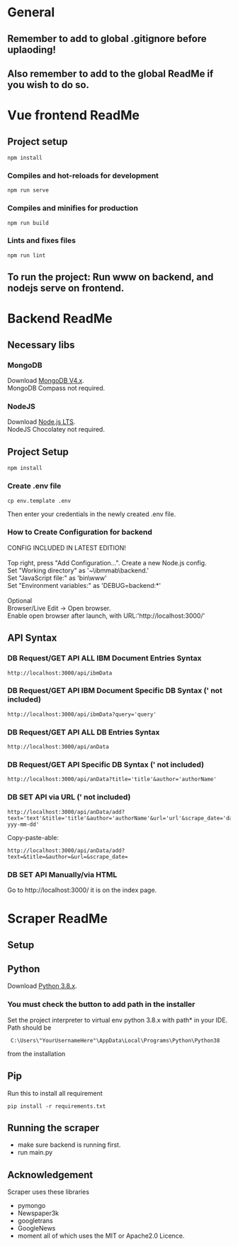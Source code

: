# General



## Remember to add to global .gitignore before uplaoding!



## Also remember to add to the global ReadMe if you wish to do so.



# Vue frontend ReadMe

## Project setup
```
npm install
```

### Compiles and hot-reloads for development
```
npm run serve
```

### Compiles and minifies for production
```
npm run build
```

### Lints and fixes files
```
npm run lint
```

## To run the project: Run www on backend, and nodejs serve on frontend. 



# Backend ReadMe

## Necessary libs

### MongoDB
Download [MongoDB V4.x](https://www.mongodb.com/download-center/community). \
MongoDB Compass not required.

### NodeJS
Download [Node.js LTS](https://nodejs.org/). \
NodeJS Chocolatey not required.

## Project Setup
```
npm install
```

### Create .env file
```
cp env.template .env
```

Then enter your credentials in the newly created .env file.

### How to Create Configuration for backend
CONFIG INCLUDED IN LATEST EDITION! \
\
Top right, press "Add Configuration...". Create a new Node.js config. \
Set "Working directory" as '~\ibmmab\backend.' \
Set "JavaScript file:" as 'bin\www' \
Set "Environment variables:" as 'DEBUG=backend:*' \
\
Optional \
Browser/Live Edit -> Open browser. \
Enable open browser after launch, with URL:'http://localhost:3000/'

## API Syntax

### DB Request/GET API ALL IBM Document Entries Syntax
```
http://localhost:3000/api/ibmData
```
### DB Request/GET API IBM Document Specific DB Syntax (' not included)
```
http://localhost:3000/api/ibmData?query='query'
```

### DB Request/GET API ALL DB Entries Syntax
```
http://localhost:3000/api/anData
```

### DB Request/GET API Specific DB Syntax (' not included)
```
http://localhost:3000/api/anData?title='title'&author='authorName'
```

### DB SET API via URL (' not included)
```
http://localhost:3000/api/anData/add?text='text'&title='title'&author='authorName'&url='url'&scrape_date='dateFormat-yyy-mm-dd'
```
Copy-paste-able:
```
http://localhost:3000/api/anData/add?text=&title=&author=&url=&scrape_date=
```

### DB SET API Manually/via HTML
Go to http://localhost:3000/ it is on the index page.



# Scraper ReadMe

## Setup

## Python

Download [Python 3.8.x](https://www.python.org/downloads/ ).

### You must check the button to add path in the installer

Set the project interpreter to virtual env python 3.8.x with path* in your IDE. \
Path should be
```
 C:\Users\"YourUsernameHere"\AppData\Local\Programs\Python\Python38
```
from the installation

## Pip

Run this to install all requirement
```
pip install -r requirements.txt
```

## Running the scraper

 - make sure backend is running first.
 - run main.py
 
## Acknowledgement 

 Scraper uses these libraries
  - pymongo
  - Newspaper3k
  - googletrans
  - GoogleNews
  - moment 
  all of which uses the MIT or Apache2.0 Licence.

